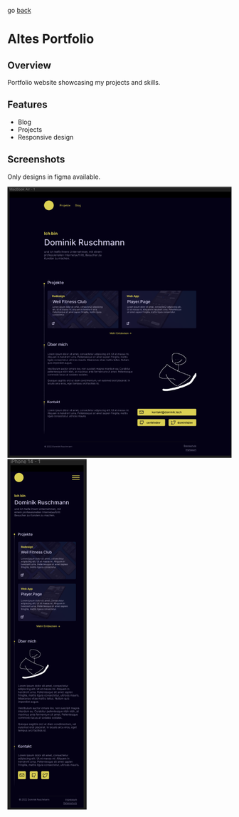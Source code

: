 go [back](../../README.md)

# Altes Portfolio

## Overview

Portfolio website showcasing my projects and skills.

## Features

- Blog
- Projects
- Responsive design

## Screenshots

Only designs in figma available.

![Screenshot 1](images/screenshot1.png)
![Screenshot 2](images/screenshot2.png)
